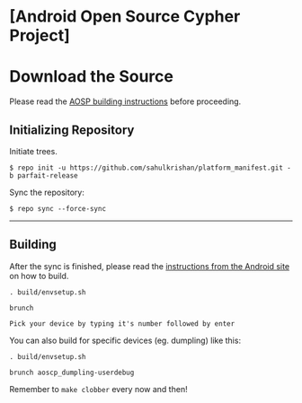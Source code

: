 [Android Open Source Cypher Project]
====================================

Download the Source
===================

Please read the [AOSP building instructions](http://source.android.com/source/index.html) before proceeding.


Initializing Repository
-----------------------

Initiate trees.

    $ repo init -u https://github.com/sahulkrishan/platform_manifest.git -b parfait-release

Sync the repository:

    $ repo sync --force-sync

***


Building
--------

After the sync is finished, please read the [instructions from the Android site](http://s.android.com/source/building.html) on how to build.

    . build/envsetup.sh
    
    brunch
    
    Pick your device by typing it's number followed by enter

You can also build for specific devices (eg. dumpling) like this:

    . build/envsetup.sh

    brunch aoscp_dumpling-userdebug

Remember to `make clobber` every now and then!

